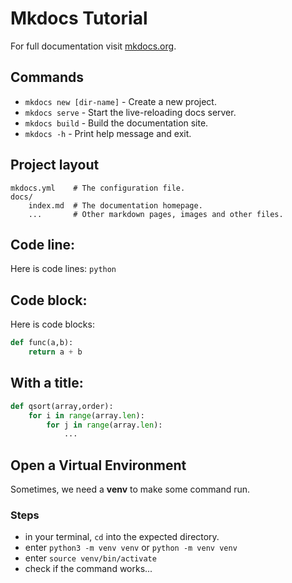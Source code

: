 # Mkdocs Tutorial

For full documentation visit [mkdocs.org](https://www.mkdocs.org).

## Commands

* `mkdocs new [dir-name]` - Create a new project.
* `mkdocs serve` - Start the live-reloading docs server.
* `mkdocs build` - Build the documentation site.
* `mkdocs -h` - Print help message and exit.

## Project layout

    mkdocs.yml    # The configuration file.
    docs/
        index.md  # The documentation homepage.
        ...       # Other markdown pages, images and other files.

## Code line:
Here is code lines: `python`

## Code block:
Here is code blocks:
```python
def func(a,b):
    return a + b
```

## With a title:
``` python title="qsort.py" linenums="1"
def qsort(array,order):
    for i in range(array.len):
        for j in range(array.len):
            ...
```

## Open a Virtual Environment
Sometimes, we need a **venv** to make some command run.
### Steps 
+ in your terminal, `cd` into the expected directory.
+ enter `python3 -m venv venv` or `python -m venv venv`
+ enter `source venv/bin/activate`
+ check if the command works...